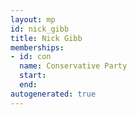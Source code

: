 ```yaml
---
layout: mp
id: nick_gibb
title: Nick Gibb
memberships:
- id: con
  name: Conservative Party
  start: 
  end: 
autogenerated: true
---
```

